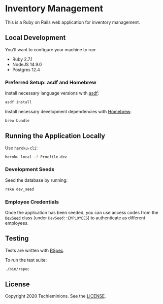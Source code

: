 # Inventory Management

This is a Ruby on Rails web application for inventory management.

## Local Development

You'll want to configure your machine to run:

* Ruby 2.7.1
* NodeJS 14.9.0
* Postgres 12.4

### Preferred Setup: asdf and Homebrew

Install necessary language versions with [asdf](https://asdf-vm.com):

```sh
asdf install
```

Install necessary development dependencies with [Homebrew](https://brew.sh/):

```sh
brew bundle
```

## Running the Application Locally

Use [`heroku-cli`](https://devcenter.heroku.com/articles/heroku-cli):

```sh
heroku local -f Procfile.dev
```

### Development Seeds

Seed the database by running:

```sh
rake dev_seed
```

### Employee Credentials

Once the application has been seeded, you can use access codes from the
[`DevSeed`](./lib/dev_seed.rb) class (under `DevSeed::EMPLOYEES`) to
authenticate as different employees.

## Testing

Tests are written with [RSpec](https://rspec.info/).

To run the test suite:

```sh
./bin/rspec
```

## License

Copyright 2020 Techieminions. See the [LICENSE](LICENSE).
